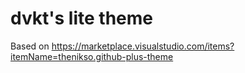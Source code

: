 # dvkt's lite theme

Based on https://marketplace.visualstudio.com/items?itemName=thenikso.github-plus-theme

